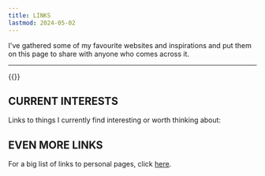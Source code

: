 ```yaml
---
title: LINKS
lastmod: 2024-05-02
---
```

I've gathered some of my favourite websites and inspirations and put them on this page to share with anyone who comes across it. 

---

{{<links>}}

## CURRENT INTERESTS

Links to things I currently find interesting or worth thinking about:

## EVEN MORE LINKS

For a big list of links to personal pages, click [here](http://biglist.terraaeon.com/).